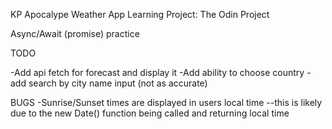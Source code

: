 KP Apocalype Weather App
Learning Project: The Odin Project

Async/Await (promise) practice

TODO

-Add api fetch for forecast and display it
-Add ability to choose country
-add search by city name input (not as accurate)


BUGS
-Sunrise/Sunset times are displayed in users local time
--this is likely due to the new Date() function being called and returning local time